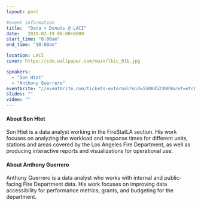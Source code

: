 ```yaml
---
layout: post

#event information
title:  "Data + Donuts @ LACI"
date:   2019-02-19 08:00+0800
start_time: "8:00am"
end_time: "10:00am"

location: LACI
cover: https://cdn.wallpaper.com/main/lkic_01b.jpg

speakers:
  - "Son Htet"
  - "Anthony Guerrero"
eventbrite: "//eventbrite.com/tickets-external?eid=55004523009&ref=etckt"
slides: ""
video: ""
---
```


#### About Son Htet
Son Htet is a data analyst working in the FireStatLA section. His work focuses on analyzing the workload
and response times for different units, stations and areas covered by the Los Angeles Fire Department,
as well as producing interactive reports and visualizations for operational use.

#### About Anthony Guerrero
Anthony Guerrero is a data analyst who works with internal and public-facing Fire Department data. His
work focuses on improving data accessibility for performance metrics, grants, and budgeting for the
department.